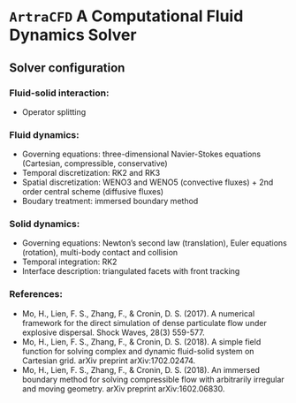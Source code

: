 # `ArtraCFD` A Computational Fluid Dynamics Solver

## Solver configuration

### Fluid-solid interaction:

* Operator splitting

### Fluid dynamics:

* Governing equations: three-dimensional Navier-Stokes equations (Cartesian, compressible, conservative)
* Temporal discretization: RK2 and RK3
* Spatial discretization: WENO3 and WENO5 (convective fluxes) + 2nd order central scheme (diffusive fluxes)
* Boudary treatment: immersed boundary method

### Solid dynamics:

* Governing equations: Newton’s second law (translation), Euler equations (rotation), multi-body contact and collision
* Temporal integration: RK2
* Interface description: triangulated facets with front tracking

### References:

* Mo, H., Lien, F. S., Zhang, F., & Cronin, D. S. (2017). A numerical framework for the direct simulation of dense particulate flow under explosive dispersal. Shock Waves, 28(3) 559-577.
* Mo, H., Lien, F. S., Zhang, F., & Cronin, D. S. (2018). A simple field function for solving complex and dynamic fluid-solid system on Cartesian grid. arXiv preprint arXiv:1702.02474.
* Mo, H., Lien, F. S., Zhang, F., & Cronin, D. S. (2018). An immersed boundary method for solving compressible flow with arbitrarily irregular and moving geometry. arXiv preprint arXiv:1602.06830.
 
